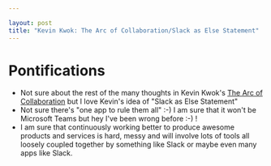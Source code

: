 ```yaml
---

layout: post
title: "Kevin Kwok: The Arc of Collaboration/Slack as Else Statement"
---
```


# Pontifications

* Not sure about the rest of the many thoughts in Kevin Kwok's [The Arc of Collaboration](https://kwokchain.com/2019/08/16/the-arc-of-collaboration/) but I love Kevin's idea of "Slack as Else Statement"
* Not sure there's "one app to rule them all" :-)  I am sure that it won't be Microsoft Teams but hey I've been wrong before :-) !
* I am sure that continuously working better to produce awesome products and services is hard, messy and will involve lots of tools all loosely coupled together by something like Slack or maybe even many apps like Slack.